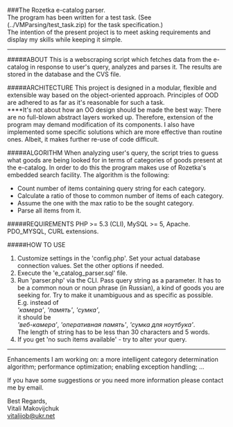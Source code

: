 ###The Rozetka e-catalog parser.  
The program has been written for a test task. (See (../VMParsing/test_task.zip) for the task specification.)  
The intention of the present project is to meet asking requirements and display my skills while keeping it simple.  

________________________________________________________________________________

#####ABOUT
This is a webscraping script which fetches data from the e-catalog in response to user's query, analyzes and parses it. The results are stored in the database and the CVS file.

#####ARCHITECTURE
This project is designed in a modular, flexible and extensible way based on the object-oriented approach. Principles of OOD are adhered to as far as it's reasonable for such a task.  
   ****It's not about how an OO design should be made the best way: There are no full-blown abstract layers worked up. Therefore, extension of the program may demand modification of its components. I also have implemented some specific solutions which are more effective than routine ones. Albeit, it makes further re-use of code difficult.  

#####ALGORITHM
When analyzing user's query, the script tries to guess what goods are being looked for in terms of categories of goods present at the e-catalog. In order to do this the program makes use of Rozetka's embedded search facility. The algorithm is the following:
   - Count number of items containing query string for each category.
   - Calculate a ratio of those to common number of items of each category.
   - Assume the one with the max ratio to be the sought category.
   - Parse all items from it.

#####REQUIREMENTS
PHP >= 5.3 (CLI), MySQL >= 5, Apache.
PDO_MYSQL, CURL extensions.

#####HOW TO USE
1. Customize settings in the 'config.php'. Set your actual database connection values. Set the other options if needed.
2. Execute the 'e_catalog_parser.sql' file.
3. Run 'parser.php' via the CLI. Pass query string as a parameter. It has to be a common noun or noun phrase (in Russian), a kind of goods you are seeking for. Try to make it unambiguous and as specific as possible.  
E.g. instead of  
    	*'камера'*, *'память'*, *'сумка'*,  
it should be  
    	*'веб-камера'*, *'оперативная память'*, *'сумка для ноутбука'*.  
The length of string has to be less than 30 characters and 5 words.
4. If you get 'no such items available' - try to alter your query.

_____________________________________________________________________________


Enhancements I am working on:
 a more intelligent category determination algorithm;
 performance optimization;
 enabling exception handling;
  ...  


If you have some suggestions or you need more information please contact me by email.  


  Best Regards,  
  Vitali Makovijchuk  
  <vitalijob@ukr.net>